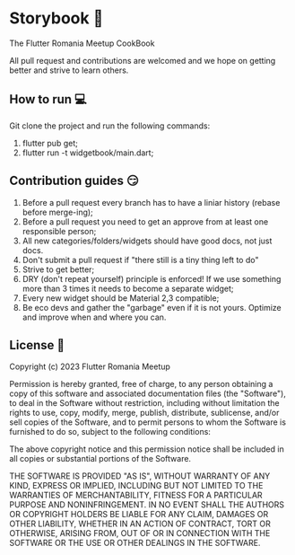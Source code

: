 # Storybook :notebook:

The Flutter Romania Meetup CookBook

All pull request and contributions are welcomed and we hope on getting better and strive to learn others.


## How to run :computer:
Git clone the project and run the following commands:
1) flutter pub get;
2) flutter run -t widgetbook/main.dart;


## Contribution guides :smirk:
1) Before a pull request every branch has to have a liniar history (rebase before merge-ing);
2) Before a pull request you need to get an approve from at least one responsible person;
3) All new categories/folders/widgets should have good docs, not just docs.
4) Don't submit a pull request if "there still is a tiny thing left to do"
5) Strive to get better;
6) DRY (don't repeat yourself) principle is enforced! If we use something more than 3 times it needs to become a separate widget;
7) Every new widget should be Material 2,3 compatible;
8) Be eco devs and gather the "garbage" even if it is not yours. Optimize and improve when and where you can.


## License :newspaper:
Copyright (c) 2023 Flutter Romania Meetup

Permission is hereby granted, free of charge, to any person obtaining a copy
of this software and associated documentation files (the "Software"), to deal
in the Software without restriction, including without limitation the rights
to use, copy, modify, merge, publish, distribute, sublicense, and/or sell
copies of the Software, and to permit persons to whom the Software is
furnished to do so, subject to the following conditions:

The above copyright notice and this permission notice shall be included in all
copies or substantial portions of the Software.

THE SOFTWARE IS PROVIDED "AS IS", WITHOUT WARRANTY OF ANY KIND, EXPRESS OR
IMPLIED, INCLUDING BUT NOT LIMITED TO THE WARRANTIES OF MERCHANTABILITY,
FITNESS FOR A PARTICULAR PURPOSE AND NONINFRINGEMENT. IN NO EVENT SHALL THE
AUTHORS OR COPYRIGHT HOLDERS BE LIABLE FOR ANY CLAIM, DAMAGES OR OTHER
LIABILITY, WHETHER IN AN ACTION OF CONTRACT, TORT OR OTHERWISE, ARISING FROM,
OUT OF OR IN CONNECTION WITH THE SOFTWARE OR THE USE OR OTHER DEALINGS IN THE
SOFTWARE.